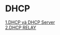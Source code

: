 
# **DHCP**      
[1.DHCP và DHCP Server](./Linux/DHCP/docs/1.DHCP_va_DHCP_Server.md)  
[2.DHCP RELAY](./Tim_hieu_chung/docs/1.2.Tim_hieu_ve_Linux.md)        
